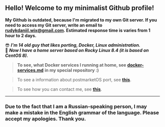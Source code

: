 ## Hello! Welcome to my minimalist Github profile!
**My Github is outdated, because I'm migrated to my own Git server. If you need to access my Git server, write an email to rudykdaniil.wix@gmail.com. Estimated response time is varies from 1 hour to 2 days.**

😎 **_I'm **14 old** guy that likes porting, Docker, Linux administration._**<br/> 
 🐋  **_Now I have a home server based on Rocky Linux 8.4 (it is based on CentOS 8)._**




> **__To see, what Docker services I running at home, see__** [**docker-services.md**](https://github.com/Daniil-rt/Daniil-rt/blob/main/docker-services.md) **__in my special repository :)__** 

> To see a information about postmarketOS port, see [**this**](https://github.com/Daniil-rt/ZTE-V0850-kernel/blob/main/README).

> To see how you can contact me, see [**this**](https://github.com/Daniil-rt/Daniil-rt/blob/main/contacts.md).
---------------------------------------------------------------------------------------------------------------

### Due to the fact that I am a Russian-speaking person, I may make a mistake in the English grammar of the language. Please accept my apologies. Thank you.

